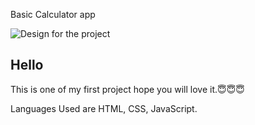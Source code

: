 Basic Calculator app

![Design for the project](https://raw.githubusercontent.com/codedamn-projects/calculator-clone/main/assets/desktop-design.jpg)

## Hello 

This is one of my first project hope you will love it.😇😇😇

Languages Used are HTML, CSS, JavaScript.
